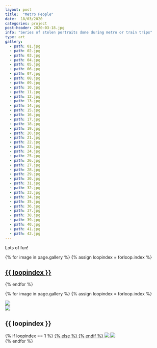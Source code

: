 ```yaml
---
layout: post
title:  "Metro People"
date:  18/03/2020
categories: project
post-header: 2020-03-18.jpg
info: "Series of stolen portraits done during metro or train trips"
type: art
gallery:
  - path: 01.jpg
  - path: 02.jpg
  - path: 03.jpg
  - path: 04.jpg
  - path: 05.jpg
  - path: 06.jpg
  - path: 07.jpg
  - path: 08.jpg
  - path: 09.jpg
  - path: 10.jpg
  - path: 11.jpg
  - path: 12.jpg
  - path: 13.jpg
  - path: 14.jpg
  - path: 15.jpg
  - path: 16.jpg
  - path: 17.jpg
  - path: 18.jpg
  - path: 19.jpg
  - path: 20.jpg
  - path: 21.jpg
  - path: 22.jpg
  - path: 23.jpg
  - path: 24.jpg
  - path: 25.jpg
  - path: 26.jpg
  - path: 27.jpg
  - path: 28.jpg
  - path: 29.jpg
  - path: 30.jpg
  - path: 31.jpg
  - path: 32.jpg
  - path: 33.jpg
  - path: 34.jpg
  - path: 35.jpg
  - path: 36.jpg
  - path: 37.jpg
  - path: 38.jpg
  - path: 39.jpg
  - path: 40.jpg
  - path: 41.jpg
  - path: 42.jpg
---
```


Lots of fun!

<div class="thumb-grid">
  {% for image in page.gallery %}
  {% assign loopindex = forloop.index %}
        <a href="#id{{ loopindex }}" class= "thumb-link">
          <div class="thumb" style="background-image: url('{{ site.baseurl }}/img/posts/2020-03-18/{{ image.path }}');">
            <div class="caption">
              <h2> {{ loopindex }} </h2>
            </div>
          </div>
        </a>
  {% endfor %}
</div>

{% for image in page.gallery %}
{% assign loopindex = forloop.index %}
  <div id="id{{ loopindex }}" class="popup" >
    <a href="#" >
      <img src="{{ site.baseurl }}/img/closebtn.png" class="closebtn" />
    </a>
    <div class="gallery" >
      <img src="{{ site.baseurl }}/img/posts/2020-03-18/{{ image.path }}" class="image" />
    </div>
    <div class="image-info-post">
      <h2> {{ loopindex }} </h2>
        {% if loopindex == 1 %}
          <a href="#" >
        {% else %}
          <a href="#id{{ loopindex | minus: 1 }}" >
        {% endif %}
        <img src="{{ site.baseurl }}/img/backbtn.png" class="backbtn" >
      </a>
      <a href="#id{{ loopindex | plus: 1 }}" >
        <img src="{{ site.baseurl }}/img/nextbtn.png" class="nextbtn" />
      </a>
    </div>
  </div>
{% endfor %}
